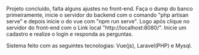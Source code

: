 Projeto concluído, falta alguns ajustes no front-end.
Faça o dump do banco primeiramente, inicie o servidor do backend com o comando "php artisan serve" e depois inicie o do vue com "npm run serve". Logo após clique no servidor do front-end com o Link local "http://localhost:8080/".
Inicie um cadastro e realize o login e responda as perguntas.


Sistema feito com as seguintes tecnologias:
Vue(js), Laravel(PHP) e Mysql.

